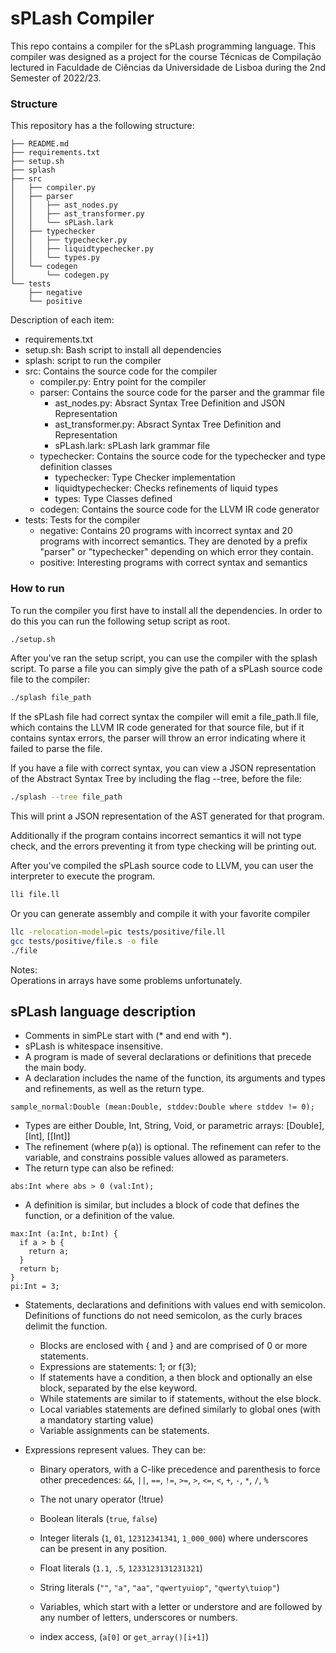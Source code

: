# sPLash Compiler

This repo contains a compiler for the sPLash programming language. This compiler was designed as a project for the course Técnicas de Compilação lectured in Faculdade de Ciências da Universidade de Lisboa during the 2nd Semester of 2022/23.

### Structure

This repository has a the following structure:  
```
├── README.md  
├── requirements.txt  			
├── setup.sh  					
├── splash  
├── src  
│   ├── compiler.py  
│   ├── parser  
│   │   ├── ast_nodes.py  
│   │   ├── ast_transformer.py  
│   │   └── sPLash.lark  
│   ├── typechecker  
│   │   ├── typechecker.py  
│   │   ├── liquidtypechecker.py  
│   │   └── types.py  
│   └── codegen  
│       └── codegen.py  
└── tests  
    ├── negative  
    └── positive  
```
  
Description of each item:  
- requirements.txt
- setup.sh: Bash script to install all dependencies
- splash: script to run the compiler
- src: Contains the source code for the compiler
	- compiler.py: Entry point for the compiler
	- parser: Contains the source code for the parser and the grammar file
		- ast_nodes.py:  Absract Syntax Tree Definition and JSON Representation
		- ast_transformer.py: Absract Syntax Tree Definition and Representation  
		- sPLash.lark: sPLash lark grammar file 
	- typechecker: Contains the source code for the typechecker and type definition classes
		- typechecker: Type Checker implementation
		- liquidtypechecker: Checks refinements of liquid types
		- types: Type Classes defined
	- codegen: Contains the source code for the LLVM IR code generator
- tests: Tests for the compiler
	- negative: Contains 20 programs with incorrect syntax and 20 programs with incorrect semantics. They are denoted by a prefix "parser" or "typechecker" depending on which error they contain.
	- positive: Interesting programs with correct syntax and semantics


### How to run

To run the compiler you first have to install all the dependencies.
In order to do this you can run the following setup script as root.

```bash
./setup.sh
```

After you've ran the setup script, you can use the compiler with the splash script.
To parse a file you can simply give the path of a sPLash source code file to the compiler:

```bash
./splash file_path
```
If the sPLash file had correct syntax the compiler will emit a file_path.ll file, which contains the LLVM IR code generated for that source file, but if it contains syntax errors, the parser will throw an error indicating where it failed to parse the file.
  
If you have a file with correct syntax, you can view a JSON representation of the Abstract Syntax Tree by including the flag --tree, before the file:

```bash
./splash --tree file_path
```

This will print a JSON representation of the AST generated for that program.

Additionally if the program contains incorrect semantics it will not type check, and the errors preventing it from type checking will be printing out.

After you've compiled the sPLash source code to LLVM, you can user the interpreter to execute the program.

```bash
lli file.ll
```

Or you can generate assembly and compile it with your favorite compiler

```bash
llc -relocation-model=pic tests/positive/file.ll
gcc tests/positive/file.s -o file
./file
```

Notes:  
Operations in arrays have some problems unfortunately.

## sPLash language description

 -   Comments in simPLe start with (* and end with *).
  -  sPLash is whitespace insensitive.
  -  A program is made of several declarations or definitions that precede the main body.
  -  A declaration includes the name of the function, its arguments and types and refinements, as well as the return type.
```
sample_normal:Double (mean:Double, stddev:Double where stddev != 0);
```
  -  Types are either Double, Int, String, Void, or parametric arrays: [Double], [Int], [[Int]]
  -  The refinement (where p(a)) is optional. The refinement can refer to the variable, and constrains possible values allowed as parameters.
  -  The return type can also be refined:
```
abs:Int where abs > 0 (val:Int);
```
  -  A definition is similar, but includes a block of code that defines the function, or a definition of the value.
```
max:Int (a:Int, b:Int) {
  if a > b {
    return a;
  }
  return b;
}
pi:Int = 3;
```
   - Statements, declarations and definitions with values end with semicolon. Definitions of functions do not need semicolon, as the curly braces delimit the function.
      -  Blocks are enclosed with { and } and are comprised of 0 or more statements.
      -  Expressions are statements: 1; or f(3);
      -  If statements have a condition, a then block and optionally an else block, separated by the else keyword.
      -  While statements are similar to if statements, without the else block.
      -  Local variables statements are defined similarly to global ones (with a mandatory starting value)
      -  Variable assignments can be statements.
   - Expressions represent values. They can be:

      -  Binary operators, with a C-like precedence and parenthesis to force other precedences: `&&`, `||`, `==`, `!=`, `>=`, `>`, `<=`, `<`, `+`, `-`, `*`, `/`, `%`

      -  The not unary operator (!true)

      -  Boolean literals (`true`, `false`)

      -  Integer literals (`1`, `01`, `12312341341`, `1_000_000`) where underscores can be present in any position.

      -  Float literals (`1.1`, `.5`, `1233123131231321`)

      -  String literals (`""`, `"a"`, `"aa"`, `"qwertyuiop"`, `"qwerty\tuiop"`)

      -  Variables, which start with a letter or understore and are followed by any number of letters, underscores or numbers.

      -  index access, (`a[0]` or `get_array()[i+1]`)

